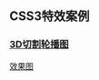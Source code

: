 ##  CSS3特效案例

###   [3D切割轮播图](https://threefat.github.io/CSS3/Chapter4/04%20C3%E5%88%87%E5%89%B2%E8%BD%AE%E6%92%AD%E5%9B%BE/index.html)    
[效果图]()
